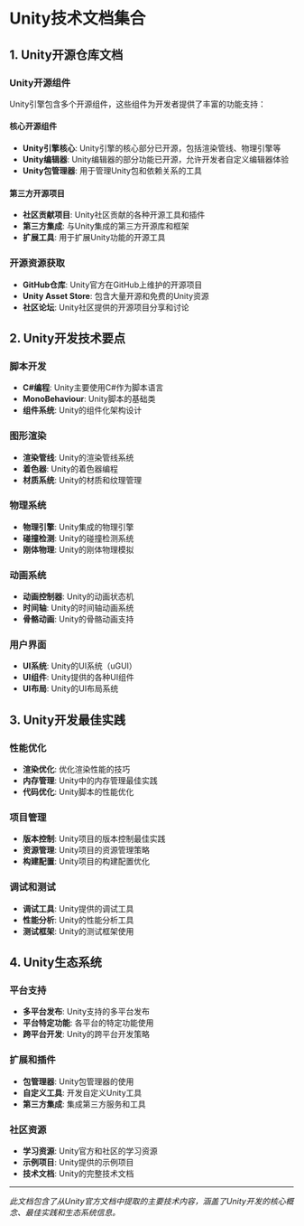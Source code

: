 # Unity技术文档集合

## 1. Unity开源仓库文档

### Unity开源组件
Unity引擎包含多个开源组件，这些组件为开发者提供了丰富的功能支持：

#### 核心开源组件
- **Unity引擎核心**: Unity引擎的核心部分已开源，包括渲染管线、物理引擎等
- **Unity编辑器**: Unity编辑器的部分功能已开源，允许开发者自定义编辑器体验
- **Unity包管理器**: 用于管理Unity包和依赖关系的工具

#### 第三方开源项目
- **社区贡献项目**: Unity社区贡献的各种开源工具和插件
- **第三方集成**: 与Unity集成的第三方开源库和框架
- **扩展工具**: 用于扩展Unity功能的开源工具

### 开源资源获取
- **GitHub仓库**: Unity官方在GitHub上维护的开源项目
- **Unity Asset Store**: 包含大量开源和免费的Unity资源
- **社区论坛**: Unity社区提供的开源项目分享和讨论

## 2. Unity开发技术要点

### 脚本开发
- **C#编程**: Unity主要使用C#作为脚本语言
- **MonoBehaviour**: Unity脚本的基础类
- **组件系统**: Unity的组件化架构设计

### 图形渲染
- **渲染管线**: Unity的渲染管线系统
- **着色器**: Unity的着色器编程
- **材质系统**: Unity的材质和纹理管理

### 物理系统
- **物理引擎**: Unity集成的物理引擎
- **碰撞检测**: Unity的碰撞检测系统
- **刚体物理**: Unity的刚体物理模拟

### 动画系统
- **动画控制器**: Unity的动画状态机
- **时间轴**: Unity的时间轴动画系统
- **骨骼动画**: Unity的骨骼动画支持

### 用户界面
- **UI系统**: Unity的UI系统（uGUI）
- **UI组件**: Unity提供的各种UI组件
- **UI布局**: Unity的UI布局系统

## 3. Unity开发最佳实践

### 性能优化
- **渲染优化**: 优化渲染性能的技巧
- **内存管理**: Unity中的内存管理最佳实践
- **代码优化**: Unity脚本的性能优化

### 项目管理
- **版本控制**: Unity项目的版本控制最佳实践
- **资源管理**: Unity项目的资源管理策略
- **构建配置**: Unity项目的构建配置优化

### 调试和测试
- **调试工具**: Unity提供的调试工具
- **性能分析**: Unity的性能分析工具
- **测试框架**: Unity的测试框架使用

## 4. Unity生态系统

### 平台支持
- **多平台发布**: Unity支持的多平台发布
- **平台特定功能**: 各平台的特定功能使用
- **跨平台开发**: Unity的跨平台开发策略

### 扩展和插件
- **包管理器**: Unity包管理器的使用
- **自定义工具**: 开发自定义Unity工具
- **第三方集成**: 集成第三方服务和工具

### 社区资源
- **学习资源**: Unity官方和社区的学习资源
- **示例项目**: Unity提供的示例项目
- **技术文档**: Unity的完整技术文档

---

*此文档包含了从Unity官方文档中提取的主要技术内容，涵盖了Unity开发的核心概念、最佳实践和生态系统信息。*
